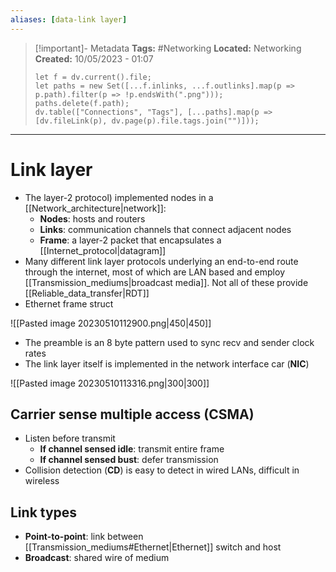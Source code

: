 ```yaml
---
aliases: [data-link layer]
---
```


> [!important]- Metadata
> **Tags:** #Networking 
> **Located:** Networking
> **Created:** 10/05/2023 - 01:07
> ```dataviewjs
> let f = dv.current().file;
> let paths = new Set([...f.inlinks, ...f.outlinks].map(p => p.path).filter(p => !p.endsWith(".png")));
> paths.delete(f.path);
> dv.table(["Connections", "Tags"], [...paths].map(p => [dv.fileLink(p), dv.page(p).file.tags.join("")]));
> ```

___
# Link layer
- The layer-2 protocol) implemented nodes in a [[Network_architecture|network]]:
	- **Nodes**: hosts and routers
	- **Links**: communication channels that connect adjacent nodes 
	- **Frame**: a layer-2 packet that encapsulates a [[Internet_protocol|datagram]] 
- Many different link layer protocols underlying an end-to-end route through the internet, most of which are LAN based and employ [[Transmission_mediums|broadcast media]]. Not all of these provide [[Reliable_data_transfer|RDT]]
- Ethernet frame struct

![[Pasted image 20230510112900.png|450|450]]

- The preamble is an 8 byte pattern used to sync recv and sender clock rates 
- The link layer itself is implemented in the network interface car (**NIC**)

![[Pasted image 20230510113316.png|300|300]]
## Carrier sense multiple access (CSMA)
- Listen before transmit 
	- **If channel sensed idle**: transmit entire frame 
	- **If channel sensed bust**: defer transmission 
- Collision detection (**CD**) is easy to detect in wired LANs, difficult in wireless
## Link types
- **Point-to-point**: link between [[Transmission_mediums#Ethernet|Ethernet]] switch and host 
- **Broadcast**: shared wire of medium 
